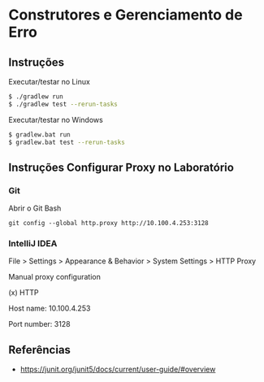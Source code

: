 # Construtores e Gerenciamento de Erro

## Instruções

Executar/testar no Linux
```bash
$ ./gradlew run
$ ./gradlew test --rerun-tasks
```

Executar/testar no Windows
```bash
$ gradlew.bat run
$ gradlew.bat test --rerun-tasks
```


## Instruções Configurar Proxy no Laboratório

### Git
Abrir o Git Bash
```
git config --global http.proxy http://10.100.4.253:3128
```

### IntelliJ IDEA

File > Settings > Appearance & Behavior > System Settings > HTTP Proxy

Manual proxy configuration

(x) HTTP

Host name: 10.100.4.253

Port number: 3128

## Referências
- https://junit.org/junit5/docs/current/user-guide/#overview
